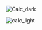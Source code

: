 ![Calc_dark](https://github.com/LakshmanGamers/Dev-Geeks/assets/76223461/8091571c-cf06-4ce5-a113-cc735531cabc)


![calc_light](https://github.com/LakshmanGamers/Dev-Geeks/assets/76223461/da111c8c-7673-47b0-b7f7-9ca07cbc46b4)
